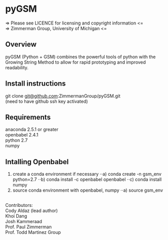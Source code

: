 # pyGSM

=> Please see LICENCE for licensing and copyright information <= \
=>    Zimmerman Group, University of Michigan <= 

## Overview
pyGSM (Python + GSM) combines the powerful tools of python with the
Growing String Method to allow for rapid prototyping and improved
readability.

## Install instructions
git clone git@github.com:ZimmermanGroup/pyGSM.git\
(need to have github ssh key activated)


## Requirements
anaconda 2.5.1 or greater\
openbabel 2.4.1\
python 2.7\
numpy

## Intalling Openbabel 

1) create a conda environment if necessary
⋅⋅a) conda create -n gsm_env python=2.7
⋅⋅b) conda install -c openbabel openbabel 
⋅⋅c) conda install numpy
2) source conda environment with openbabel, numpy
⋅⋅a) source gsm_env


##

Contributors:\
Cody Aldaz (lead author) \
Khoi Dang \
Josh Kammeraad \
Prof. Paul Zimmerman \
Prof. Todd Martinez Group 
